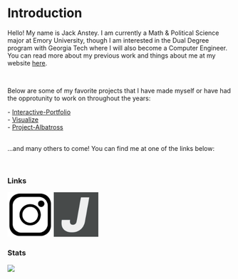 <h1>Introduction</h1>

<p>Hello! My name is Jack Anstey. I am currently a Math & Political Science major at Emory University, though I am interested in the Dual Degree program with Georgia Tech where I will also become a Computer Engineer. You can read more about my previous work and things about me at my website <a href = "https://jackanstey.com/" target="_blank">here</a>.</p>
<br>
<p>Below are some of my favorite projects that I have made myself or have had the opprotunity to work on throughout the years:</p>
- <a href = "https://github.com/Jack-Anstey/Interactive-Portfolio">Interactive-Portfolio</a><br>
- <a href = "https://github.com/Jack-Anstey/Visualize">Visualize</a><br>
- <a href = "https://github.com/Jack-Anstey/Project-Albatross">Project-Albatross</a>

<p><br>...and many others to come! You can find me at one of the links below:</p>
<br>
<h3>Links</h3>
<a href = "https://www.instagram.com/jack.anstey/" target="_blank"><img src = "assets/ig.png" alt = "Instagram logo" width="100"></a>
<a href = "https://jackanstey.com/" target="_blank"><img src = "assets/website.png" alt = "Personal Website Logo" width="100"></a>
<br>
<h3>Stats</h3>
<img src="https://github-readme-stats.vercel.app/api?username=Jack-Anstey&count_private=true&theme=nord">
